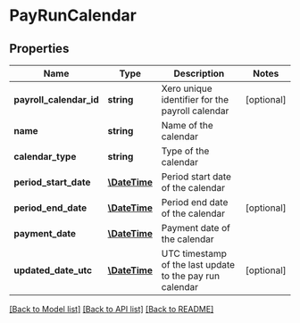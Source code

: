 # PayRunCalendar

## Properties
Name | Type | Description | Notes
------------ | ------------- | ------------- | -------------
**payroll_calendar_id** | **string** | Xero unique identifier for the payroll calendar | [optional] 
**name** | **string** | Name of the calendar | 
**calendar_type** | **string** | Type of the calendar | 
**period_start_date** | [**\DateTime**](\DateTime.md) | Period start date of the calendar | 
**period_end_date** | [**\DateTime**](\DateTime.md) | Period end date of the calendar | [optional] 
**payment_date** | [**\DateTime**](\DateTime.md) | Payment date of the calendar | 
**updated_date_utc** | [**\DateTime**](\DateTime.md) | UTC timestamp of the last update to the pay run calendar | [optional] 

[[Back to Model list]](../README.md#documentation-for-models) [[Back to API list]](../README.md#documentation-for-api-endpoints) [[Back to README]](../README.md)


